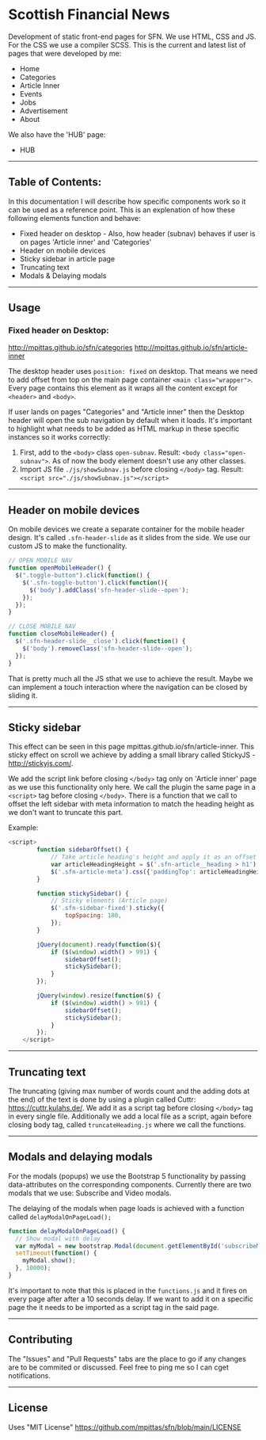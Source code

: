 # Scottish Financial News

Development of static front-end pages for SFN. We use HTML, CSS and JS. For the CSS we use a compiler SCSS. This is the current and latest list of pages that were developed by me:

- Home
- Categories
- Article Inner
- Events
- Jobs
- Advertisement
- About

We also have the 'HUB' page:
- HUB

---

## Table of Contents:

In this documentation I will describe how specific components work so it can be used as a reference point. This is an explenation of how these following elements function and behave:

- Fixed header on desktop
         - Also, how header (subnav) behaves if user is on pages 'Article inner' and 'Categories'
- Header on mobile devices
- Sticky sidebar in article page
- Truncating text
- Modals & Delaying modals

---

## Usage

### Fixed header on Desktop:

http://mpittas.github.io/sfn/categories
http://mpittas.github.io/sfn/article-inner

The desktop header uses `position: fixed` on desktop. That means we need to add offset from top on the main page container `<main class="wrapper">`. Every page contains this element as it wraps all the content except for `<header>` and `<body>`. 

If user lands on pages "Categories" and "Article inner" then the Desktop header will open the sub navigation by default when it loads. It's important to highlight what needs to be added as HTML markup in these specific instances so it works correctly:

1. First, add to the `<body>` class `open-subnav`. Result: `<body class="open-subnav">`. As of now the body element doesn't use any other classes.
2. Import JS file `./js/showSubnav.js` before closing `</body>` tag. Result: `<script src="./js/showSubnav.js"></script>`

---

## Header on mobile devices

On mobile devices we create a separate container for the mobile header design. It's called `.sfn-header-slide` as it slides from the side. We use our custom JS to make the functionality. 

``` Javascript
// OPEN MOBILE NAV
function openMobileHeader() {
  $(".toggle-button").click(function() {
    $('.sfn-toggle-button').click(function(){
      $('body').addClass('sfn-header-slide--open');
    });
  });
}

// CLOSE MOBILE NAV
function closeMobileHeader() {
  $('.sfn-header-slide__close').click(function() {
    $('body').removeClass('sfn-header-slide--open');
  });
}
```

That is pretty much all the JS sthat we use to achieve the result. Maybe we can implement a touch interaction where the navigation can be closed by sliding it.

---

## Sticky sidebar

This effect can be seen in this page mpittas.github.io/sfn/article-inner. This sticky effect on scroll we achieve by adding a small library called StickyJS - http://stickyjs.com/. 

We add the script link before closing `</body>` tag only on 'Article inner' page as we use this functionality only here.
We call the plugin the same page in a `<script>` tag before closing `</body>`. There is a function that we call to offset the left sidebar with meta information to match the heading height as we don't want to truncate this part.

Example:


``` Javascript
<script>
        function sidebarOffset() {
            // Take article heading's height and apply it as an offset to left sidebar
            var articleHeadingHeight = $('.sfn-article__heading > h1').height();
            $('.sfn-article-meta').css({'paddingTop': articleHeadingHeight + 50});
        }

        function stickySidebar() {
            // Sticky elements (Article page)
            $('.sfn-sidebar-fixed').sticky({
                topSpacing: 180,
            });
        }

        jQuery(document).ready(function($){
            if ($(window).width() > 991) {
                sidebarOffset();
                stickySidebar();
            }
        });

        jQuery(window).resize(function($) {
            if ($(window).width() > 991) {
                sidebarOffset();
                stickySidebar();
            }
        });
    </script>
``` 

---

## Truncating text

The truncating (giving max number of words count and the adding dots at the end) of the text is done by using a plugin called Cuttr: https://cuttr.kulahs.de/. We add it as a script tag before closing `</body>` tag in every single file. Additionally we add a local file as a script, again before closing body tag, called `truncateHeading.js` where we call the functions.

---

## Modals and delaying modals

For the modals (popups) we use the Bootstrap 5 functionality by passing data-attributes on the corresponding components. Currently there are two modals that we use: Subscribe and Video modals.

The delaying of the modals when page loads is achieved with a function called `delayModalOnPageLoad();`

``` Javascript
function delayModalOnPageLoad() {
  // Show modal with delay
  var myModal = new bootstrap.Modal(document.getElementById('subscribeModal'));
  setTimeout(function() {
    myModal.show();
  }, 10000);
}
```

It's important to note that this is placed in the `functions.js` and it fires on every page after after a 10 seconds delay. If we want to add it on a specific page the it needs to be imported as a script tag in the said page.

---

## Contributing

The "Issues" and "Pull Requests" tabs are the place to go if any changes are to be commited or discussed. Feel free to ping me so I can cget notifications.

--- 

## License

Uses "MIT License"
https://github.com/mpittas/sfn/blob/main/LICENSE
